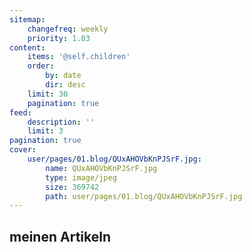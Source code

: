```yaml
---
sitemap:
    changefreq: weekly
    priority: 1.03
content:
    items: '@self.children'
    order:
        by: date
        dir: desc
    limit: 30
    pagination: true
feed:
    description: ''
    limit: 3
pagination: true
cover:
    user/pages/01.blog/QUxAHOVbKnPJSrF.jpg:
        name: QUxAHOVbKnPJSrF.jpg
        type: image/jpeg
        size: 369742
        path: user/pages/01.blog/QUxAHOVbKnPJSrF.jpg
---
```


## meinen Artikeln